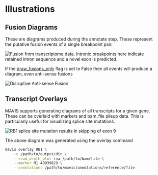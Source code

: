 # Illustrations

## Fusion Diagrams

These are diagrams produced during the annotate step. These represent
the putative fusion events of a single breakpoint pair.

![Fusion from transcriptome data. Intronic breakpoints here indicate
retained intron sequence and a novel exon is
predicted.](./images/GIMAP4_IL7_fusion.svg)

If the [draw_fusions_only](./../glossary#draw_fusions_only) flag is set to
False then all events will produce a diagram, even anti-sense fusions

![Disruptive Anti-sense
Fusion](./images/UBE2V2_GIMAP4_disruptive_fusion.svg)

## Transcript Overlays

MAVIS supports generating diagrams of all transcripts for a given gene.
These can be overlaid with markers and bam\_file pileup data. This is
particularly useful for visualizing splice site mutations.

![RB1 splice site mutation results in skipping of exon
9](./images/ENSG00000139687_RB1_overlay.png)

The above diagram was generated using the overlay command

```bash
mavis overlay RB1 \
    -o /path/to/output/dir \
    --read_depth_plot rna /path/to/bam/file \
    --marker M1 48939029 \
    --annotations /path/to/mavis/annotations/reference/file
```
